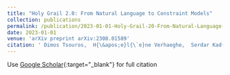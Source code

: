 ```yaml
---
title: "Holy Grail 2.0: From Natural Language to Constraint Models"
collection: publications
permalink: /publication/2023-01-01-Holy-Grail-20-From-Natural-Language-to-Constraint-Models
date: 2023-01-01
venue: 'arXiv preprint arXiv:2308.01589'
citation: ' Dimos Tsouros,  H{\&apos;e}l{\`e}ne Verhaeghe,  Serdar Kad{\i}o{\u{g}}lu,  Tias Guns, &quot;Holy Grail 2.0: From Natural Language to Constraint Models.&quot; arXiv preprint arXiv:2308.01589, 2023.'
---
```

Use [Google Scholar](https://scholar.google.com/scholar?q=Holy+Grail+2.0:+From+Natural+Language+to+Constraint+Models){:target="_blank"} for full citation